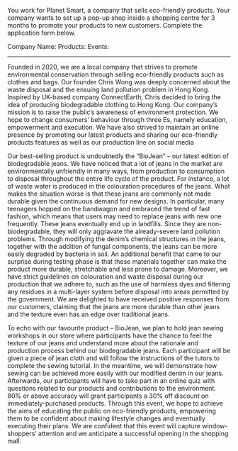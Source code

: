 You work for Planet Smart, a company that sells eco-friendly products. Your company wants to set up a pop-up shop inside a shopping centre for 3 months to promote your products to new customers.
Complete the application form below.

Company Name:
Products: 
Events:

---
Founded in 2020, we are a local company that strives to promote environmental conservation through selling eco-friendly products such as clothes and bags. Our founder Chris Wong was deeply concerned about the waste disposal and the ensuing land pollution problem in Hong Kong. Inspired by UK-based company ConnectEarth, Chris decided to bring the idea of producing biodegradable clothing to Hong Kong. Our company’s mission is to raise the public’s awareness of environment protection. We hope to change consumers’ behaviour through three Es, namely education, empowerment and execution. We have also strived to maintain an online presence by promoting our latest products and sharing our eco-friendly products features as well as our production line on social media

Our best-selling product is undoubtedly the “BioJean” – our latest edition of biodegradable jeans. We have noticed that a lot of jeans in the market are environmentally unfriendly in many ways, from production to consumption to disposal throughout the entire life cycle of the product. For instance, a lot of waste water is produced in the colouration procedures of the jeans. What makes the situation worse is that these jeans are commonly not made durable given the continuous demand for new designs. In particular, many teenagers hopped on the bandwagon and embraced the trend of fast fashion, which means that users may need to replace jeans with new one frequently. These jeans eventually end up in landfills. Since they are non-biodegradable, they will only aggravate the already-severe land pollution problems. Through modifying the denim’s chemical structures in the jeans, together with the addition of fungal components, the jeans can be more easily degraded by bacteria in soil. An additional benefit that came to our surprise during testing phase is that these materials together can make the product more durable, stretchable and less prone to damage. Moreover, we have strict guidelines on colouration and waste disposal during our production that we adhere to, such as the use of harmless dyes and filtering any residues in a multi-layer system before disposal into areas permitted by the government. We are delighted to have received positive responses from our customers, claiming that the jeans are more durable than other jeans and the texture even has an edge over traditional jeans.

To echo with our favourite product – BioJean, we plan to hold jean sewing workshops in our store where participants have the chance to feel the texture of our jeans and understand more about the rationale and production process behind our biodegradable jeans. Each participant will be given a piece of jean cloth and will follow the instructions of the tutors to complete the sewing tutorial. In the meantime, we will demonstrate how sewing can be achieved more easily with our modified denim in our jeans. Afterwards, our participants will have to take part in an online quiz with questions related to our products and contributions to the environment. 80% or above accuracy will grant participants a 30% off discount on immediately-purchased products. Through this event, we hope to achieve the aims of educating the public on eco-friendly products, empowering them to be confident about making lifestyle changes and eventually executing their plans. We are confident that this event will capture window-shoppers’ attention and we anticipate a successful opening in the shopping mall. 